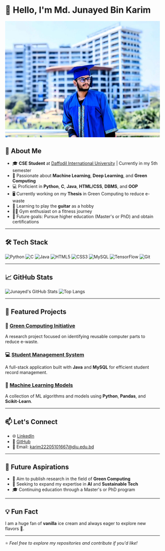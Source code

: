 # 👋 Hello, I'm Md. Junayed Bin Karim

![Profile Banner](https://github.com/Junayed-Bin-Karim/Junayed-Bin-Karim/blob/main/Banner.jpg)

## 🚀 About Me
- 🎓 **CSE Student** at [Daffodil International University](https://daffodilvarsity.edu.bd) | Currently in my 5th semester
- 🌱 Passionate about **Machine Learning**, **Deep Learning**, and **Green Computing**
- 💻 Proficient in **Python**, **C**, **Java**, **HTML/CSS**, **DBMS**, and **OOP**
- 🖥️ Currently working on my **Thesis** in Green Computing to reduce e-waste
- 🎸 Learning to play the **guitar** as a hobby
- 🏋️‍♂️ Gym enthusiast on a fitness journey
- 🎯 Future goals: Pursue higher education (Master's or PhD) and obtain certifications

---

## 🛠️ Tech Stack
![Python](https://img.shields.io/badge/Python-3670A0?style=for-the-badge&logo=python&logoColor=ffdd54)
![C](https://img.shields.io/badge/C-00599C?style=for-the-badge&logo=c&logoColor=white)
![Java](https://img.shields.io/badge/Java-ED8B00?style=for-the-badge&logo=java&logoColor=white)
![HTML5](https://img.shields.io/badge/HTML5-E34F26?style=for-the-badge&logo=html5&logoColor=white)
![CSS3](https://img.shields.io/badge/CSS3-1572B6?style=for-the-badge&logo=css3&logoColor=white)
![MySQL](https://img.shields.io/badge/MySQL-00000F?style=for-the-badge&logo=mysql&logoColor=white)
![TensorFlow](https://img.shields.io/badge/TensorFlow-FF6F00?style=for-the-badge&logo=tensorflow&logoColor=white)
![Git](https://img.shields.io/badge/Git-F05032?style=for-the-badge&logo=git&logoColor=white)

---

## 📈 GitHub Stats
![Junayed's GitHub Stats](https://github-readme-stats.vercel.app/api?username=Junayed-Bin-Karim&show_icons=true&theme=radical)
![Top Langs](https://github-readme-stats.vercel.app/api/top-langs/?username=Junayed-Bin-Karim&layout=compact&theme=radical)

---

## 🌟 Featured Projects
### 🔋 [Green Computing Initiative](https://github.com/Junayed-Bin-Karim/green-computing)
A research project focused on identifying reusable computer parts to reduce e-waste.

### 💻 [Student Management System](https://github.com/Junayed-Bin-Karim/student-management-system)
A full-stack application built with **Java** and **MySQL** for efficient student record management.

### 🤖 [Machine Learning Models](https://github.com/Junayed-Bin-Karim/machine-learning)
A collection of ML algorithms and models using **Python**, **Pandas**, and **Scikit-Learn**.

---

## 📫 Let's Connect
- 🌐 [LinkedIn](https://www.linkedin.com/in/junayed-bin-karim-47b755270/)
- 🐙 [GitHub](https://github.com/Junayed-Bin-Karim)
- 📧 Email: [karim22205101667@diu.edu.bd](mailto:karim22205101667@diu.edu.bd)

---

## 🎯 Future Aspirations
- 📘 Aim to publish research in the field of **Green Computing**
- 🚀 Seeking to expand my expertise in **AI** and **Sustainable Tech**
- 🎓 Continuing education through a Master's or PhD program

---

## 💡 Fun Fact
I am a huge fan of **vanilla** ice cream and always eager to explore new flavors 🍦.

---

⭐️ *Feel free to explore my repositories and contribute if you'd like!*
